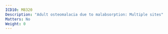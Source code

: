 ```yaml
---
ICD10: M8320
Description: "Adult osteomalacia due to malabsorption: Multiple sites"
Matters: No
Weight: 0
---
```

